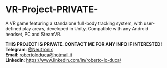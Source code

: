 # VR-Project-PRIVATE-
A VR game featuring a standalone full-body tracking system, with user-defined play areas, developed in Unity. Compatible with any Android headset, PC and SteamVR.

**THIS PROJECT IS PRIVATE. CONTACT ME FOR ANY INFO IF INTERESTED!**  
**Telegram**: [@Neutronix](https://t.me/Neutronix)  
**Email**: robertoloduca@hotmail.it  
**Linkedin**: https://www.linkedin.com/in/roberto-lo-duca/  
